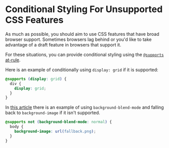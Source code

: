 # Conditional Styling For Unsupported CSS Features

As much as possible, you should aim to use CSS features that have broad browser
support. Sometimes browsers lag behind or you'd like to take advantage of a
draft feature in browsers that support it.

For these situations, you can provide conditional styling using the
[`@supports`
at-rule](https://developer.mozilla.org/en-US/docs/Web/CSS/@supports).

Here is an example of conditionally using `display: grid` if it is supported:

```css
@supports (display: grid) {
  div {
    display: grid;
  }
}
```

In [this
article](https://24ways.org/2019/zs-still-not-dead-baby-zs-still-not-dead/)
there is an example of using `background-blend-mode` and falling back to
`background-image` if it isn't supported.

```css
@supports not (background-blend-mode: normal) {
  body {
    background-image: url(fallback.png); 
  }
}
```
